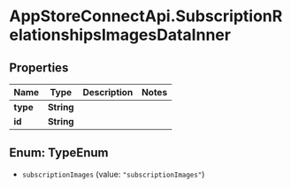 # AppStoreConnectApi.SubscriptionRelationshipsImagesDataInner

## Properties

Name | Type | Description | Notes
------------ | ------------- | ------------- | -------------
**type** | **String** |  | 
**id** | **String** |  | 



## Enum: TypeEnum


* `subscriptionImages` (value: `"subscriptionImages"`)




